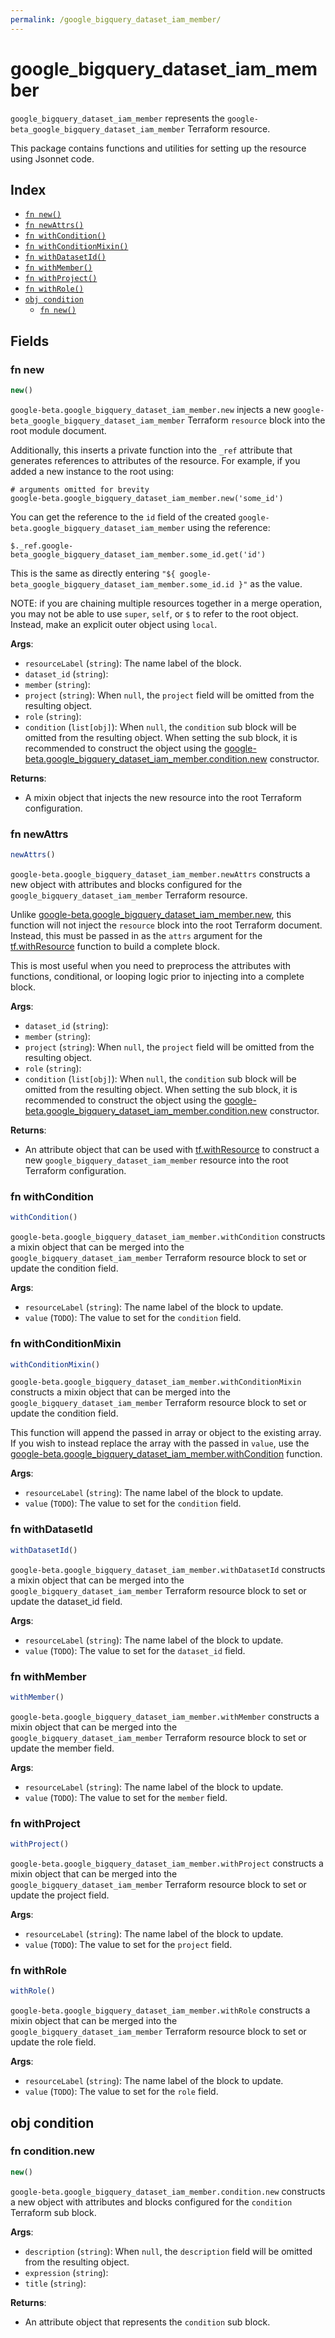 ```yaml
---
permalink: /google_bigquery_dataset_iam_member/
---
```


# google_bigquery_dataset_iam_member

`google_bigquery_dataset_iam_member` represents the `google-beta_google_bigquery_dataset_iam_member` Terraform resource.



This package contains functions and utilities for setting up the resource using Jsonnet code.


## Index

* [`fn new()`](#fn-new)
* [`fn newAttrs()`](#fn-newattrs)
* [`fn withCondition()`](#fn-withcondition)
* [`fn withConditionMixin()`](#fn-withconditionmixin)
* [`fn withDatasetId()`](#fn-withdatasetid)
* [`fn withMember()`](#fn-withmember)
* [`fn withProject()`](#fn-withproject)
* [`fn withRole()`](#fn-withrole)
* [`obj condition`](#obj-condition)
  * [`fn new()`](#fn-conditionnew)

## Fields

### fn new

```ts
new()
```


`google-beta.google_bigquery_dataset_iam_member.new` injects a new `google-beta_google_bigquery_dataset_iam_member` Terraform `resource`
block into the root module document.

Additionally, this inserts a private function into the `_ref` attribute that generates references to attributes of the
resource. For example, if you added a new instance to the root using:

    # arguments omitted for brevity
    google-beta.google_bigquery_dataset_iam_member.new('some_id')

You can get the reference to the `id` field of the created `google-beta.google_bigquery_dataset_iam_member` using the reference:

    $._ref.google-beta_google_bigquery_dataset_iam_member.some_id.get('id')

This is the same as directly entering `"${ google-beta_google_bigquery_dataset_iam_member.some_id.id }"` as the value.

NOTE: if you are chaining multiple resources together in a merge operation, you may not be able to use `super`, `self`,
or `$` to refer to the root object. Instead, make an explicit outer object using `local`.

**Args**:
  - `resourceLabel` (`string`): The name label of the block.
  - `dataset_id` (`string`): 
  - `member` (`string`): 
  - `project` (`string`):  When `null`, the `project` field will be omitted from the resulting object.
  - `role` (`string`): 
  - `condition` (`list[obj]`):  When `null`, the `condition` sub block will be omitted from the resulting object. When setting the sub block, it is recommended to construct the object using the [google-beta.google_bigquery_dataset_iam_member.condition.new](#fn-googlebigquerydatasetiammemberconditionnew) constructor.

**Returns**:
- A mixin object that injects the new resource into the root Terraform configuration.


### fn newAttrs

```ts
newAttrs()
```


`google-beta.google_bigquery_dataset_iam_member.newAttrs` constructs a new object with attributes and blocks configured for the `google_bigquery_dataset_iam_member`
Terraform resource.

Unlike [google-beta.google_bigquery_dataset_iam_member.new](#fn-googlebigquerydatasetiammembernew), this function will not inject the `resource`
block into the root Terraform document. Instead, this must be passed in as the `attrs` argument for the
[tf.withResource](https://github.com/tf-libsonnet/core/tree/main/docs#fn-withresource) function to build a complete block.

This is most useful when you need to preprocess the attributes with functions, conditional, or looping logic prior to
injecting into a complete block.

**Args**:
  - `dataset_id` (`string`): 
  - `member` (`string`): 
  - `project` (`string`):  When `null`, the `project` field will be omitted from the resulting object.
  - `role` (`string`): 
  - `condition` (`list[obj]`):  When `null`, the `condition` sub block will be omitted from the resulting object. When setting the sub block, it is recommended to construct the object using the [google-beta.google_bigquery_dataset_iam_member.condition.new](#fn-googlebigquerydatasetiammemberconditionnew) constructor.

**Returns**:
  - An attribute object that can be used with [tf.withResource](https://github.com/tf-libsonnet/core/tree/main/docs#fn-withresource) to construct a new `google_bigquery_dataset_iam_member` resource into the root Terraform configuration.


### fn withCondition

```ts
withCondition()
```

`google-beta.google_bigquery_dataset_iam_member.withCondition` constructs a mixin object that can be merged into the `google_bigquery_dataset_iam_member`
Terraform resource block to set or update the condition field.



**Args**:
  - `resourceLabel` (`string`): The name label of the block to update.
  - `value` (`TODO`): The value to set for the `condition` field.


### fn withConditionMixin

```ts
withConditionMixin()
```

`google-beta.google_bigquery_dataset_iam_member.withConditionMixin` constructs a mixin object that can be merged into the `google_bigquery_dataset_iam_member`
Terraform resource block to set or update the condition field.

This function will append the passed in array or object to the existing array. If you wish
to instead replace the array with the passed in `value`, use the [google-beta.google_bigquery_dataset_iam_member.withCondition](TODO)
function.


**Args**:
  - `resourceLabel` (`string`): The name label of the block to update.
  - `value` (`TODO`): The value to set for the `condition` field.


### fn withDatasetId

```ts
withDatasetId()
```

`google-beta.google_bigquery_dataset_iam_member.withDatasetId` constructs a mixin object that can be merged into the `google_bigquery_dataset_iam_member`
Terraform resource block to set or update the dataset_id field.



**Args**:
  - `resourceLabel` (`string`): The name label of the block to update.
  - `value` (`TODO`): The value to set for the `dataset_id` field.


### fn withMember

```ts
withMember()
```

`google-beta.google_bigquery_dataset_iam_member.withMember` constructs a mixin object that can be merged into the `google_bigquery_dataset_iam_member`
Terraform resource block to set or update the member field.



**Args**:
  - `resourceLabel` (`string`): The name label of the block to update.
  - `value` (`TODO`): The value to set for the `member` field.


### fn withProject

```ts
withProject()
```

`google-beta.google_bigquery_dataset_iam_member.withProject` constructs a mixin object that can be merged into the `google_bigquery_dataset_iam_member`
Terraform resource block to set or update the project field.



**Args**:
  - `resourceLabel` (`string`): The name label of the block to update.
  - `value` (`TODO`): The value to set for the `project` field.


### fn withRole

```ts
withRole()
```

`google-beta.google_bigquery_dataset_iam_member.withRole` constructs a mixin object that can be merged into the `google_bigquery_dataset_iam_member`
Terraform resource block to set or update the role field.



**Args**:
  - `resourceLabel` (`string`): The name label of the block to update.
  - `value` (`TODO`): The value to set for the `role` field.


## obj condition



### fn condition.new

```ts
new()
```


`google-beta.google_bigquery_dataset_iam_member.condition.new` constructs a new object with attributes and blocks configured for the `condition`
Terraform sub block.



**Args**:
  - `description` (`string`):  When `null`, the `description` field will be omitted from the resulting object.
  - `expression` (`string`): 
  - `title` (`string`): 

**Returns**:
  - An attribute object that represents the `condition` sub block.
